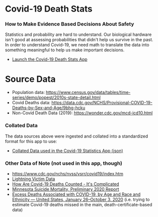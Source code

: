 # Covid-19 Death Stats

### How to Make Evidence Based Decisions About Safety

Statistics and probability are hard to understand. Our biological hardware isn't good at assessing probabilities that didn't help us survive in the past. In order to understand Covid-19, we need math to translate the data into something meaningful to help us make important decisions.

* [Launch the Covid-19 Death Stats App](https://shanebdavis.github.io/covid-death-stats/)
# Source Data

- Population data: https://www.census.gov/data/tables/time-series/demo/popest/2010s-state-detail.html
- Covid Deaths data: https://data.cdc.gov/NCHS/Provisional-COVID-19-Deaths-by-Sex-and-Age/9bhg-hcku
- Non-Covid Death Data (2019): https://wonder.cdc.gov/mcd-icd10.html

### Collated Data

The data sources above were ingested and collated into a standardized format for this app to use:

- [Collated Data used in the Covid-19 Statistics App (json)](data/preparedData.json)
### Other Data of Note (not used in this app, though)
- https://www.cdc.gov/nchs/nvss/vsrr/covid19/index.htm
- [Lightning Victim Data](https://www.cdc.gov/disasters/lightning/victimdata.html)
- [How Are Covid-19 Deaths Counted - It's Complicated](https://www.aamc.org/news-insights/how-are-covid-19-deaths-counted-it-s-complicated)
- [Minnesota Suicide Mortality, Preliminary 2020 Report](https://www.health.state.mn.us/communities/suicide/documents/2020prelimsuicidedata.pdf)
- [Excess Deaths Associated with COVID-19, by Age and Race and Ethnicity — United States, January 26–October 3, 2020](https://www.cdc.gov/mmwr/volumes/69/wr/mm6942e2.htm) (i.e. trying to estimate Covid-19 deaths missed in the main, death-certificate-based data)